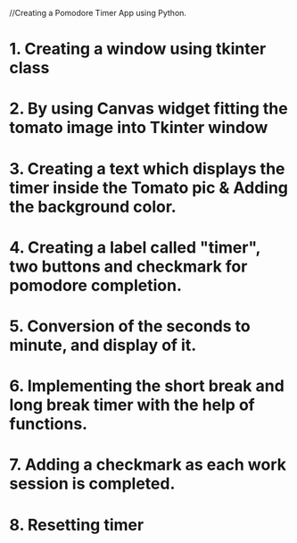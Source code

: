 //Creating a Pomodore Timer App using Python.

# 1. Creating a window using tkinter class

# 2. By using Canvas widget fitting the tomato image into Tkinter window

# 3. Creating a text which displays the timer inside the Tomato pic & Adding the background color.

# 4. Creating a label called "timer", two buttons and checkmark for pomodore completion.

# 5. Conversion of the seconds to minute, and display of it.

# 6. Implementing the short break and long break timer with the help of functions.

# 7. Adding a checkmark as each work session is completed.

# 8. Resetting timer